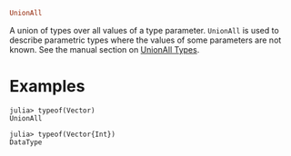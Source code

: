 ```julia
UnionAll
```

A union of types over all values of a type parameter. `UnionAll` is used to describe parametric types where the values of some parameters are not known. See the manual section on [UnionAll Types](@ref).

# Examples

```jldoctest
julia> typeof(Vector)
UnionAll

julia> typeof(Vector{Int})
DataType
```
